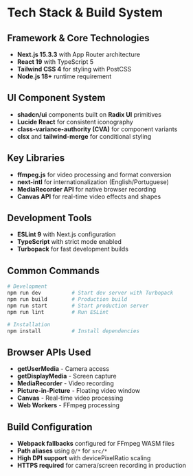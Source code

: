 # Tech Stack & Build System

## Framework & Core Technologies

- **Next.js 15.3.3** with App Router architecture
- **React 19** with TypeScript 5
- **Tailwind CSS 4** for styling with PostCSS
- **Node.js 18+** runtime requirement

## UI Component System

- **shadcn/ui** components built on **Radix UI** primitives
- **Lucide React** for consistent iconography
- **class-variance-authority (CVA)** for component variants
- **clsx** and **tailwind-merge** for conditional styling

## Key Libraries

- **ffmpeg.js** for video processing and format conversion
- **next-intl** for internationalization (English/Portuguese)
- **MediaRecorder API** for native browser recording
- **Canvas API** for real-time video effects and shapes

## Development Tools

- **ESLint 9** with Next.js configuration
- **TypeScript** with strict mode enabled
- **Turbopack** for fast development builds

## Common Commands

```bash
# Development
npm run dev          # Start dev server with Turbopack
npm run build        # Production build
npm run start        # Start production server
npm run lint         # Run ESLint

# Installation
npm install          # Install dependencies
```

## Browser APIs Used

- **getUserMedia** - Camera access
- **getDisplayMedia** - Screen capture
- **MediaRecorder** - Video recording
- **Picture-in-Picture** - Floating video window
- **Canvas** - Real-time video processing
- **Web Workers** - FFmpeg processing

## Build Configuration

- **Webpack fallbacks** configured for FFmpeg WASM files
- **Path aliases** using `@/*` for `src/*`
- **High DPI support** with devicePixelRatio scaling
- **HTTPS required** for camera/screen recording in production